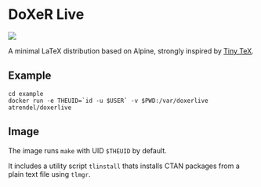 # DoXeR Live

[![](https://images.microbadger.com/badges/image/atrendel/doxerlive.svg)](https://microbadger.com/images/atrendel/doxerlive "Get your own image badge on microbadger.com")

A minimal LaTeX distribution based on Alpine, strongly inspired by [Tiny TeX](https://yihui.name/tinytex/faq/). 

## Example

```
cd example
docker run -e THEUID=`id -u $USER` -v $PWD:/var/doxerlive atrendel/doxerlive
```

## Image

The image runs `make` with UID `$THEUID` by default.

It includes a utility script `tlinstall` thats installs CTAN packages from a plain text file using `tlmgr`.
